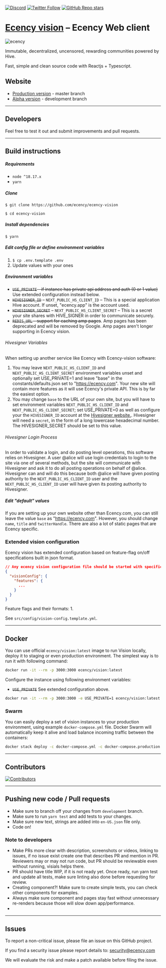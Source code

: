 <a href="https://discord.gg/WywwJEu">![Discord](https://img.shields.io/discord/385034494555455488?label=Ecency%20discord&logo=discord)</a> <a href="https://twitter.com/ecency_official">![Twitter Follow](https://img.shields.io/twitter/follow/ecency_official?style=social)</a> <a href="https://github.com/ecency/ecency-vision">![GitHub Repo stars](https://img.shields.io/github/stars/ecency/ecency-vision?style=social)</a>

# [Ecency vision][ecency_vision] – Ecency Web client

![ecency](https://ecency.com/assets/github-cover.png)

Immutable, decentralized, uncensored, rewarding communities powered by Hive.

Fast, simple and clean source code with Reactjs + Typescript.

## Website

- [Production version][ecency_vision] - master branch
- [Alpha version][ecency_alpha] - development branch

***

## Developers

Feel free to test it out and submit improvements and pull requests.

***

## Build instructions

##### Requirements

- `node ^18.17.x`
- `yarn`

##### Clone

`$ git clone https://github.com/ecency/ecency-vision`

`$ cd ecency-vision`

##### Install dependencies

`$ yarn`

##### Edit config file or define environment variables

1. `$ cp .env.template .env`
2. Update values with your ones

##### Environment variables

- ~~`USE_PRIVATE` - if instance has private api address and auth (0 or 1 value)~~ Use extended configuration instead below.
- ~~`HIVESIGNER_ID`~~ – `NEXT_PUBLIC_HS_CLIENT_ID` – This is a special application Hive account. If unset, "ecency.app" is the account used.
- ~~`HIVESIGNER_SECRET`~~ – `NEXT_PUBLIC_HS_CLIENT_SECRET` – This is a secret your site shares with HIVE_SIGNER in order to communicate securely.
- ~~`REDIS_URL` - support for caching amp pages~~. Amp pages has been deprecated and will be removed by Google. Amp pages aren't longer supporting in Ecency vision. 

###### Hivesigner Variables

When setting up another service like Ecency with Ecency-vision software:

1. You may leave `NEXT_PUBLIC_HS_CLIENT_ID` and `NEXT_PUBLIC_HS_CLIENT_SECRET` environment variables unset and optionally set USE_PRIVATE=1 and leave "base" in the constants/defaults.json set to "https://ecency.com". Your new site will contain more features as it will use Ecency's private API. This is by far the easiest option.
2. You may change `base` to the URL of your own site, but you will have to set environment variables `NEXT_PUBLIC_HS_CLIENT_ID` and `NEXT_PUBLIC_HS_CLIENT_SECRET`; set USE_PRIVATE=0 as well as configure your the `HIVESIGNER_ID` account at the [Hivesigner website.](https://hivesigner.com/profile). Hivesigner will need a `secret`, in the form of a long lowercase hexadecimal number. The HIVESIGNER_SECRET should be set to this value.

###### Hivesigner Login Process

In order to validate a login, and do posting level operations, this software relies on Hivesigner. A user @alice will use login credentials to login to the site via one of several methods, but the site will communicate with Hivesigner and ask it to do all posting operations on behalf of @alice. Hivesigner can and will do this because both @alice will have given posting authority to the `NEXT_PUBLIC_HS_CLIENT_ID` user and the `NEXT_PUBLIC_HS_CLIENT_ID` user will have given its posting authority to Hivesigner.

##### Edit "default" values

If you are setting up your own website other than Ecency.com, you can still leave the value `base` as "https://ecency.com". However, you should change `name`, `title` and `twitterHandle`. There are also a lot of static pages that are Ecency specific.

### Extended vision configuration

Ecency vision has extended configuration based on feature-flag on/off specifications built in json format.
```json
// Any ecency vision configuration file should be started with specific tag as below
{
  "visionConfig": {
    "features": {
      ...
    }
  }
}
```
Feature flags and their formats:
1. 

See `src/config/vision-config.template.yml`.  

***
## Docker

You can use official `ecency/vision:latest` image to run Vision locally, deploy it to staging or even production environment. The simplest way is to run it with following command:

```bash
docker run -it --rm -p 3000:3000 ecency/vision:latest
```

Configure the instance using following environment variables:

- ~~`USE_PRIVATE`~~ See extended configuration above.

```bash
docker run -it --rm -p 3000:3000 -e USE_PRIVATE=1 ecency/vision:latest
```

### Swarm

You can easily deploy a set of vision instances to your production environment, using example `docker-compose.yml` file. Docker Swarm will automatically keep it alive and load balance incoming traffic between the containers:

```bash
docker stack deploy -c docker-compose.yml -c docker-compose.production.yml vision
```

***
## Contributors

[![Contributors](https://contrib.rocks/image?repo=ecency/ecency-vision)](https://github.com/ecency/ecency-vision/graphs/contributors)


***

## Pushing new code / Pull requests

- Make sure to branch off your changes from `development` branch.
- Make sure to run `yarn test` and add tests to your changes.
- Make sure new text, strings are added into `en-US.json` file only.
- Code on!

### Note to developers

- Make PRs more clear with description, screenshots or videos, linking to issues, if no issue exist create one that describes PR and mention in PR. Reviewers may or may not run code, but PR should be reviewable even without running, visials helps there.
- PR should have title WIP, if it is not ready yet. Once ready, run yarn test and update all tests, make sure linting also done before requesting for review.
- Creating component?! Make sure to create simple tests, you can check other components for examples.
- Always make sure component and pages stay fast without unnecessary re-renders because those will slow down app/performance.
-

***
## Issues

To report a non-critical issue, please file an issue on this GitHub project.

If you find a security issue please report details to: security@ecency.com

We will evaluate the risk and make a patch available before filing the issue.

[//]: # "LINKS"
[ecency_vision]: https://ecency.com
[ecency_alpha]: https://alpha.ecency.com
[ecency_release]: https://github.com/ecency/ecency-vision/releases

